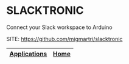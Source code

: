 # SLACKTRONIC
 
 Connect your Slack workspace to Arduino
 
 SITE: https://github.com/migmartri/slacktronic

 | [Applications](https://portable-linux-apps.github.io/apps.html) | [Home](https://portable-linux-apps.github.io)
 | --- | --- |

